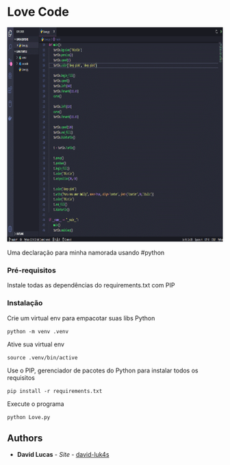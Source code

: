 # Love Code

<p align="center">
    <img src="img/love.gif" alt="Exemplo" height="500px">
</p>

Uma declaração para minha namorada usando #python

### Pré-requisitos

Instale todas as dependências do requirements.txt com PIP

### Instalação

Crie um virtual env para empacotar suas libs Python

```
python -m venv .venv
```

Ative sua virtual env

```
source .venv/bin/active
```

Use o PIP, gerenciador de pacotes do Python para instalar todos os requisitos

```
pip install -r requirements.txt
```

Execute o programa

```
python Love.py
```

## Authors

* **David Lucas** - *Site* - [david-luk4s](https://david-luk4s.github.io/)
